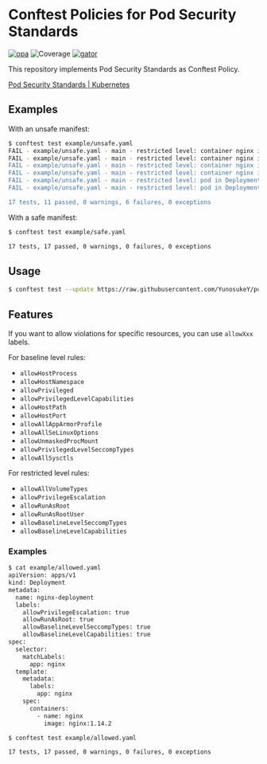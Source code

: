 # Conftest Policies for Pod Security Standards

[![opa](https://github.com/YunosukeY/policies-for-pss/actions/workflows/opa.yaml/badge.svg?branch=master&event=push)](https://github.com/YunosukeY/policies-for-pss/actions/workflows/opa.yaml)
![Coverage](https://img.shields.io/endpoint?url=https://gist.githubusercontent.com/YunosukeY/0c2e618c502912eff6e83e26b24e5c82/raw/opa-coverage-badge.json)
[![gator](https://github.com/YunosukeY/policies-for-pss/actions/workflows/gator.yaml/badge.svg?branch=master&event=push)](https://github.com/YunosukeY/policies-for-pss/actions/workflows/gator.yaml)

This repository implements Pod Security Standards as Conftest Policy.

[Pod Security Standards | Kubernetes](https://kubernetes.io/docs/concepts/security/pod-security-standards/)

## Examples

With an unsafe manifest:

```sh
$ conftest test example/unsafe.yaml
FAIL - example/unsafe.yaml - main - restricted level: container nginx in Deployment/nginx-deployment allows privilege escalation
FAIL - example/unsafe.yaml - main - restricted level: container nginx in Deployment/nginx-deployment doesn't drop "ALL" capability
FAIL - example/unsafe.yaml - main - restricted level: container nginx in Deployment/nginx-deployment must be set seccomp profile
FAIL - example/unsafe.yaml - main - restricted level: container nginx in Deployment/nginx-deployment runs as root
FAIL - example/unsafe.yaml - main - restricted level: pod in Deployment/nginx-deployment must be set seccomp profile
FAIL - example/unsafe.yaml - main - restricted level: pod in Deployment/nginx-deployment runs as root

17 tests, 11 passed, 0 warnings, 6 failures, 0 exceptions
```

With a safe manifest:

```sh
$ conftest test example/safe.yaml

17 tests, 17 passed, 0 warnings, 0 failures, 0 exceptions
```

## Usage

```sh
$ conftest test --update https://raw.githubusercontent.com/YunosukeY/policies-for-pss/master/policy/pss.rego <file-to-test>
```

## Features

If you want to allow violations for specific resources, you can use `allowXxx` labels.

For baseline level rules:

- `allowHostProcess`
- `allowHostNamespace`
- `allowPrivileged`
- `allowPrivilegedLevelCapabilities`
- `allowHostPath`
- `allowHostPort`
- `allowAllAppArmorProfile`
- `allowAllSeLinuxOptions`
- `allowUnmaskedProcMount`
- `allowPrivilegedLevelSeccompTypes`
- `allowAllSysctls`

For restricted level rules:

- `allowAllVolumeTypes`
- `allowPrivilegeEscalation`
- `allowRunAsRoot`
- `allowRunAsRootUser`
- `allowBaselineLevelSeccompTypes`
- `allowBaselineLevelCapabilities`

### Examples

```sh
$ cat example/allowed.yaml
apiVersion: apps/v1
kind: Deployment
metadata:
  name: nginx-deployment
  labels:
    allowPrivilegeEscalation: true
    allowRunAsRoot: true
    allowBaselineLevelSeccompTypes: true
    allowBaselineLevelCapabilities: true
spec:
  selector:
    matchLabels:
      app: nginx
  template:
    metadata:
      labels:
        app: nginx
    spec:
      containers:
        - name: nginx
          image: nginx:1.14.2
```

```sh
$ conftest test example/allowed.yaml

17 tests, 17 passed, 0 warnings, 0 failures, 0 exceptions
```
